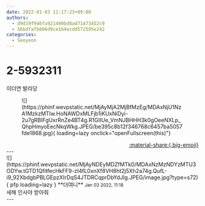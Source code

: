 ```yaml
---
date: 2022-01-03 11:17:23+09:00
authors:
  - d9d19f946fa921490bd8ad71473452c9
  - 56bdfafb606d9ce1b4ecdd572595e242
categories:
  - Seoyeon
---
```


# 2-5932311

<div class="post-container" markdown="1">
<div class="content-container md-sidebar__scrollwrap" markdown="1">

이더연 발라당
<figure markdown="1">
![](https://phinf.wevpstatic.net/MjAyMjA2MjBfMzEg/MDAxNjU1NzA1MzkzMTIw.HoNAWDxMLFjb1iKUxNiDyi-2u7gRBIFgUxrRnZe4BT4g.R1GIIUe_VmNJBHHH3k0gOeeNXLp_QhpHmyoEecNkqWkg.JPEG/be395c8b12f346768c6457ba5057fde1868.jpg){ loading=lazy onclick="openFullscreen(this)"}
</figure>


</div>
</div>

<div style="text-align: right;" markdown="1">
<a href="https://weverse.io/fromis9/fanpost/2-5932311" style="text-align: right;">:material-share:{.big-emoji}</a>
</div>
---

<div class="comments-container md-sidebar__scrollwrap" markdown="1">
<div class="comment" markdown="1">
<div class='id-container' markdown="1">
![](https://phinf.wevpstatic.net/MjAyNDEyMDZfMTk0/MDAxNzMzNDYzMTU3ODYw.tGTD1QfitfecHkFF9-zI4fL0xnXf8VH8ht2j5Xh2a74g.QufL-i9_92XbdgbPBLGEpzXIrDqS4JTDRCqprDbYdJIg.JPEG/image.jpg?type=s72){ pfp loading=lazy }
**<span class="artist">더여니</span>** <small>Jan 03 2022, 11:18</small><br>
</div>
<div class='comment-body' markdown="1">
새해 인사야 받아줘
</div>
</div>
</div>
---

